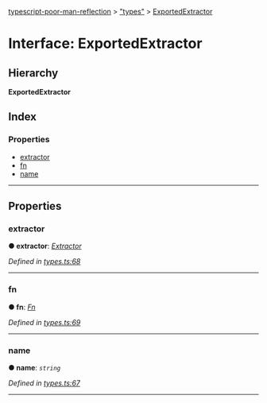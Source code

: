 [typescript-poor-man-reflection](../README.md) > ["types"](../modules/_types_.md) > [ExportedExtractor](../interfaces/_types_.exportedextractor.md)

# Interface: ExportedExtractor

## Hierarchy

**ExportedExtractor**

## Index

### Properties

* [extractor](_types_.exportedextractor.md#extractor)
* [fn](_types_.exportedextractor.md#fn)
* [name](_types_.exportedextractor.md#name)

---

## Properties

<a id="extractor"></a>

###  extractor

**● extractor**: *[Extractor](../modules/_types_.md#extractor)*

*Defined in [types.ts:68](https://github.com/cancerberoSgx/typescript-poor-man-reflection/blob/f49b48b/src/types.ts#L68)*

___
<a id="fn"></a>

###  fn

**● fn**: *[Fn](../modules/_util_.md#fn)*

*Defined in [types.ts:69](https://github.com/cancerberoSgx/typescript-poor-man-reflection/blob/f49b48b/src/types.ts#L69)*

___
<a id="name"></a>

###  name

**● name**: *`string`*

*Defined in [types.ts:67](https://github.com/cancerberoSgx/typescript-poor-man-reflection/blob/f49b48b/src/types.ts#L67)*

___

